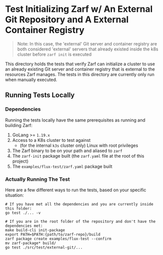 # Test Initializing Zarf w/ An External Git Repository and A External Container Registry
> Note: In this case, the 'external' Git server and container registry are both considered 'external' servers that already existed inside the k8s cluster before `zarf init` is executed

This directory holds the tests that verify Zarf can initialize a cluster to use an already existing Git server and container registry that is external to the resources Zarf manages. The tests in this directory are currently only run when manually executed.


## Running Tests Locally

### Dependencies
Running the tests locally have the same prerequisites as running and building Zarf:
 1. GoLang >= `1.19.x`
 2. Access to a K8s cluster to test against
    - (for the internal `k3s` cluster only) Linux with root privileges
3. The Zarf binary to be on your path and aliased to `zarf`
4. The `zarf-init` package built (the `zarf.yaml` file at the root of this project)
5. The `examples/flux-test/zarf.yaml` package built

### Actually Running The Test
Here are a few different ways to run the tests, based on your specific situation:

```shell
# If you have met all the dependencies and you are currently inside this folder:
go test ./... -v
```

```shell
# If you are in the root folder of the repository and don't have the dependencies met:
make build-cli init-package
export PATH=$PATH:{path/to/zarf-repo}/build
zarf package create examples/flux-test --confirm
mv zarf-package* build/
go test ./src/test/external-git/...
```
